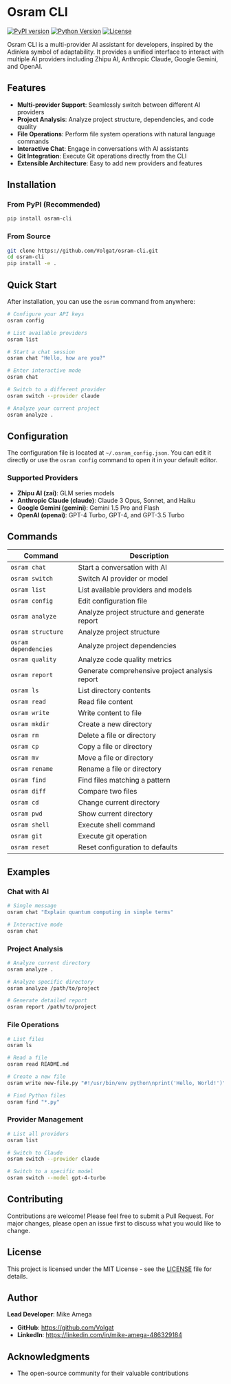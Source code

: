 # Osram CLI

[![PyPI version](https://badge.fury.io/py/osram-cli.svg)](https://badge.fury.io/py/osram-cli)
[![Python Version](https://img.shields.io/badge/python-3.7+-blue.svg)](https://www.python.org/downloads/)
[![License](https://img.shields.io/badge/license-MIT-green.svg)](LICENSE)

Osram CLI is a multi-provider AI assistant for developers, inspired by the Adinkra symbol of adaptability. It provides a unified interface to interact with multiple AI providers including Zhipu AI, Anthropic Claude, Google Gemini, and OpenAI.

## Features

- **Multi-provider Support**: Seamlessly switch between different AI providers
- **Project Analysis**: Analyze project structure, dependencies, and code quality
- **File Operations**: Perform file system operations with natural language commands
- **Interactive Chat**: Engage in conversations with AI assistants
- **Git Integration**: Execute Git operations directly from the CLI
- **Extensible Architecture**: Easy to add new providers and features

## Installation

### From PyPI (Recommended)

```bash
pip install osram-cli
```

### From Source

```bash
git clone https://github.com/Volgat/osram-cli.git
cd osram-cli
pip install -e .
```

## Quick Start

After installation, you can use the `osram` command from anywhere:

```bash
# Configure your API keys
osram config

# List available providers
osram list

# Start a chat session
osram chat "Hello, how are you?"

# Enter interactive mode
osram chat

# Switch to a different provider
osram switch --provider claude

# Analyze your current project
osram analyze .
```

## Configuration

The configuration file is located at `~/.osram_config.json`. You can edit it directly or use the `osram config` command to open it in your default editor.

### Supported Providers

- **Zhipu AI (zai)**: GLM series models
- **Anthropic Claude (claude)**: Claude 3 Opus, Sonnet, and Haiku
- **Google Gemini (gemini)**: Gemini 1.5 Pro and Flash
- **OpenAI (openai)**: GPT-4 Turbo, GPT-4, and GPT-3.5 Turbo

## Commands

| Command | Description |
|---------|-------------|
| `osram chat` | Start a conversation with AI |
| `osram switch` | Switch AI provider or model |
| `osram list` | List available providers and models |
| `osram config` | Edit configuration file |
| `osram analyze` | Analyze project structure and generate report |
| `osram structure` | Analyze project structure |
| `osram dependencies` | Analyze project dependencies |
| `osram quality` | Analyze code quality metrics |
| `osram report` | Generate comprehensive project analysis report |
| `osram ls` | List directory contents |
| `osram read` | Read file content |
| `osram write` | Write content to file |
| `osram mkdir` | Create a new directory |
| `osram rm` | Delete a file or directory |
| `osram cp` | Copy a file or directory |
| `osram mv` | Move a file or directory |
| `osram rename` | Rename a file or directory |
| `osram find` | Find files matching a pattern |
| `osram diff` | Compare two files |
| `osram cd` | Change current directory |
| `osram pwd` | Show current directory |
| `osram shell` | Execute shell command |
| `osram git` | Execute git operation |
| `osram reset` | Reset configuration to defaults |

## Examples

### Chat with AI

```bash
# Single message
osram chat "Explain quantum computing in simple terms"

# Interactive mode
osram chat
```

### Project Analysis

```bash
# Analyze current directory
osram analyze .

# Analyze specific directory
osram analyze /path/to/project

# Generate detailed report
osram report /path/to/project
```

### File Operations

```bash
# List files
osram ls

# Read a file
osram read README.md

# Create a new file
osram write new-file.py "#!/usr/bin/env python\nprint('Hello, World!')"

# Find Python files
osram find "*.py"
```

### Provider Management

```bash
# List all providers
osram list

# Switch to Claude
osram switch --provider claude

# Switch to a specific model
osram switch --model gpt-4-turbo
```

## Contributing

Contributions are welcome! Please feel free to submit a Pull Request. For major changes, please open an issue first to discuss what you would like to change.

## License

This project is licensed under the MIT License - see the [LICENSE](LICENSE) file for details.

## Author

**Lead Developer**: Mike Amega
- **GitHub**: https://github.com/Volgat
- **LinkedIn**: https://linkedin.com/in/mike-amega-486329184

## Acknowledgments
- The open-source community for their valuable contributions
